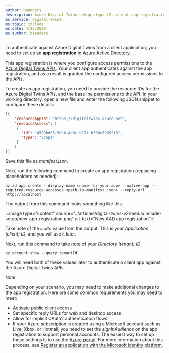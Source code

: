 ```yaml
---
author: baanders
description: Azure Digital Twins setup steps (2, client app registration)
ms.service: digital-twins
ms.topic: include
ms.date: 4/22/2020
ms.author: baanders
---
```


To authenticate against Azure Digital Twins from a client application, you need to set up an **app registration** in [Azure Active Directory](../articles/active-directory/fundamentals/active-directory-whatis.md).

This app registration is where you configure access permissions to the [Azure Digital Twins APIs](../articles/digital-twins-v2/how-to-use-apis.md). Your client app authenticates against the app registration, and as a result is granted the configured access permissions to the APIs.

To create an app registration, you need to provide the resource IDs for the Azure Digital Twins APIs, and the baseline permissions to the API. In your working directory, open a new file and enter the following JSON snippet to configure these details: 

```json
[{
    "resourceAppId": "https://digitaltwins.azure.net",
    "resourceAccess": [
     {
       "id": "4589bd03-58cb-4e6c-b17f-b580e39652f8",
       "type": "Scope"
     }
    ]
}]
``` 

Save this file as *manifest.json*.

Next, run the following command to create an app registration (replacing placeholders as needed):

```azurecli
az ad app create --display-name <name-for-your-app> --native-app --required-resource-accesses <path-to-manifest.json> --reply-url http://localhost
```

The output from this command looks something like this.

:::image type="content" source="../articles/digital-twins-v2/media/include-setup/new-app-registration.png" alt-text="New AAD app registration":::

Take note of the `appId` value from the output. This is your *Application (client) ID*, and you will use it later.

Next, run this command to take note of your *Directory (tenant) ID*.

```azurecli
az account show --query tenantId
```

You will need both of these values later to authenticate a client app against the Azure Digital Twins APIs.

> [!NOTE]
> Depending on your scenario, you may need to make additional changes to the app registration. Here are some common requirements you may need to meet:
> * Activate public client access
> * Set specific reply URLs for web and desktop access
> * Allow for implicit OAuth2 authentication flows
> * If your Azure subscription is created using a Microsoft account such as Live, Xbox, or Hotmail, you need to set the *signInAudience* on the app registration to support personal accounts.
> The easiest way to set up these settings is to use the [Azure portal](https://portal.azure.com/). For more information about this process, see [Register an application with the Microsoft identity platform](https://docs.microsoft.com/graph/auth-register-app-v2).